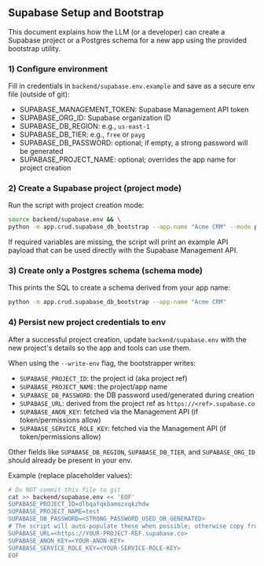 ## Supabase Setup and Bootstrap

This document explains how the LLM (or a developer) can create a Supabase project or a Postgres schema for a new app using the provided bootstrap utility.

### 1) Configure environment

Fill in credentials in `backend/supabase.env.example` and save as a secure env file (outside of git):

-   SUPABASE_MANAGEMENT_TOKEN: Supabase Management API token
-   SUPABASE_ORG_ID: Supabase organization ID
-   SUPABASE_DB_REGION: e.g., `us-east-1`
-   SUPABASE_DB_TIER: e.g., `free` or `payg`
-   SUPABASE_DB_PASSWORD: optional; if empty, a strong password will be generated
-   SUPABASE_PROJECT_NAME: optional; overrides the app name for project creation

### 2) Create a Supabase project (project mode)

Run the script with project creation mode:

```bash
source backend/supabase.env && \
python -m app.crud.supabase_db_bootstrap --app-name "Acme CRM" --mode project
```

If required variables are missing, the script will print an example API payload that can be used directly with the Supabase Management API.

### 3) Create only a Postgres schema (schema mode)

This prints the SQL to create a schema derived from your app name:

```bash
python -m app.crud.supabase_db_bootstrap --app-name "Acme CRM"
```

### 4) Persist new project credentials to env

After a successful project creation, update `backend/supabase.env` with the new project's details so the app and tools can use them.

When using the `--write-env` flag, the bootstrapper writes:

-   `SUPABASE_PROJECT_ID`: the project id (aka project ref)
-   `SUPABASE_PROJECT_NAME`: the project/app name
-   `SUPABASE_DB_PASSWORD`: the DB password used/generated during creation
-   `SUPABASE_URL`: derived from the project ref as `https://<ref>.supabase.co`
-   `SUPABASE_ANON_KEY`: fetched via the Management API (if token/permissions allow)
-   `SUPABASE_SERVICE_ROLE_KEY`: fetched via the Management API (if token/permissions allow)

Other fields like `SUPABASE_DB_REGION`, `SUPABASE_DB_TIER`, and `SUPABASE_ORG_ID` should already be present in your env.

Example (replace placeholder values):

```bash
# Do NOT commit this file to git
cat >> backend/supabase.env << 'EOF'
SUPABASE_PROJECT_ID=dlbqafqkbamozxqkzhdw
SUPABASE_PROJECT_NAME=test
SUPABASE_DB_PASSWORD=<STRONG_PASSWORD_USED_OR_GENERATED>
# The script will auto-populate these when possible; otherwise copy from Dashboard → Project Settings → API
SUPABASE_URL=<https://YOUR-PROJECT-REF.supabase.co>
SUPABASE_ANON_KEY=<YOUR-ANON-KEY>
SUPABASE_SERVICE_ROLE_KEY=<YOUR-SERVICE-ROLE-KEY>
EOF
```
